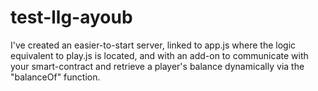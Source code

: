 # test-llg-ayoub

I've created an easier-to-start server, linked to app.js where the logic equivalent to play.js is located, and with an add-on to communicate with your smart-contract and retrieve a player's balance dynamically via the "balanceOf" function. 
